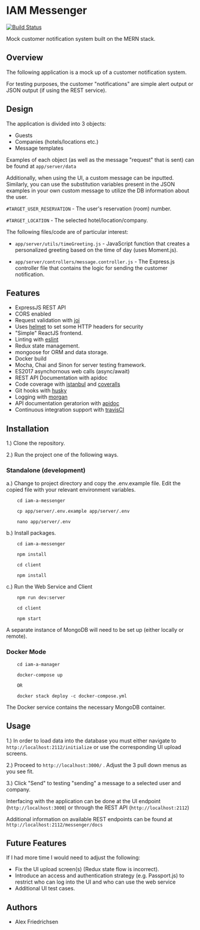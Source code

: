 # IAM Messenger
[![Build Status](https://travis-ci.org/afriedrichsen/iam-a-messenger.svg?branch=master)](https://travis-ci.org/afriedrichsen/iam-a-messenger)

Mock customer notification system built on the MERN stack.

## Overview

The following application is a mock up of a customer notification system.

For testing purposes, the customer "notifications" are simple alert output or JSON output (if using the REST service).


## Design

The application is divided into 3 objects:

* Guests
* Companies (hotels/locations etc.)
* Message templates


Examples of each object (as well as the message "request" that is sent) can be found at ``app/server/data``

Additionally, when using the UI, a custom message can be inputted. Similarly, you can use the substitution variables present in the JSON examples in your own custom message to utilize the DB information about the user.

``#TARGET_USER_RESERVATION`` - The user's reservation (room) number.

``#TARGET_LOCATION`` - The selected hotel/location/company.

The following files/code are of particular interest:

* ``app/server/utils/timeGreeting.js`` - JavaScript function that creates a personalized greeting based on the time of day (uses Moment.js).

* ``app/server/controllers/message.controller.js`` - The Express.js controller file that contains the logic for sending the customer notification.

## Features
* ExpressJS REST API
* CORS enabled
* Request validation with [joi](https://github.com/hapijs/joi)
* Uses [helmet](https://github.com/helmetjs/helmet) to set some HTTP headers for security
* "Simple" ReactJS frontend.
* Linting with [eslint](http://eslint.org)
* Redux state management.
* mongoose for ORM and data storage.
* Docker build
* Mocha, Chai and Sinon for server testing framework.
* ES2017 asynchornous web calls (async/await)
* REST API Documentation with apidoc
* Code coverage with [istanbul](https://istanbul.js.org) and [coveralls](https://coveralls.io)
* Git hooks with [husky](https://github.com/typicode/husky) 
* Logging with [morgan](https://github.com/expressjs/morgan)
* API documentation geratorion with [apidoc](http://apidocjs.com)
* Continuous integration support with [travisCI](https://travis-ci.org)


## Installation
1.) Clone the repository.

2.) Run the project one of the following ways.

   ### Standalone (development)
   a.) Change to project directory and copy the .env.example file. Edit the copied file with your relevant environment variables.
   
        cd iam-a-messenger
        
        cp app/server/.env.example app/server/.env
        
        nano app/server/.env
   
   b.) Install packages.
   
        cd iam-a-messenger
   
        npm install
        
        cd client
        
        npm install
   
   c.)  Run the Web Service and Client
        
        npm run dev:server
        
        cd client
        
        npm start

A separate instance of MongoDB will need to be set up (either locally or remote).
  
   ### Docker Mode
        cd iam-a-manager
        
        docker-compose up
        
        OR 
        
        docker stack deploy -c docker-compose.yml 
               
The Docker service contains the necessary MongoDB container.

## Usage


1.) In order to load data into the database you must either navigate to ``http://localhost:2112/initialize`` or use the corresponding UI upload screens.


2.) Proceed to ``http://localhost:3000/`` . Adjust the 3 pull down menus as you see fit.

3.) Click "Send" to testing "sending" a message to a selected user and company.


Interfacing with the application can be done at the UI endpoint (``http://localhost:3000``) or through the REST API (``http://localhost:2112``)

Additional information on available REST endpoints can be found at ``http://localhost:2112/messenger/docs``


## Future Features

If I had more time I would need to adjust the following:

* Fix the UI upload screen(s) (Redux state flow is incorrect).
* Introduce an access and authentication strategy (e.g. Passport.js) to restrict who can log into the UI and who can use the web service
* Additional UI test cases. 
        
## Authors
* Alex Friedrichsen